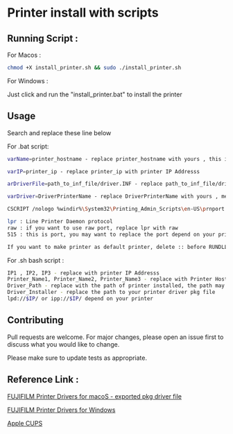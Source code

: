 # Printer install with scripts


## Running Script :

For Macos : 

```bash
chmod +X install_printer.sh && sudo ./install_printer.sh
```

For Windows :

Just click and run the "install_printer.bat" to install the printer



## Usage

Search and replace these line below

For .bat script:

```bash
varName=printer_hostname - replace printer_hostname with yours , this is the name of printer you want to create

varIP=printer_ip - replace printer_ip with printer IP Addresss

arDriverFile=path_to_inf_file/driver.INF - replace path_to_inf_file/driver.INF with the path of .inf file of your printer

varDriver=DriverPrinterName - replace DriverPrinterName with yours , mention in the .inf file above

CSCRIPT /nologo %windir%\System32\Printing_Admin_Scripts\en-US\prnport.vbs -a -r %varIP% -o lpr -n 515 -h %varIP%

lpr : Line Printer Daemon protocol 
raw : if you want to use raw port, replace lpr with raw
515 : this is port, you may want to replace the port depend on your printer

If you want to make printer as default printer, delete :: before RUNDLL32 PRINTUI.DLL,PrintUIEntry /y /n "%varName%"
```

For .sh bash script :

```bash
IP1 , IP2, IP3 - replace with printer IP Addresss
Printer_Name1, Printer_Name2, Printer_Name3 - replace with Printer Hostname
Driver_Path - replace with the path of printer installed, the path may in /Library/Printers/PPDs/Contents/Resources
Driver_Installer - replace the path to your printer driver pkg file
lpd://$IP/ or ipp://$IP/ depend on your printer
```


## Contributing

Pull requests are welcome. For major changes, please open an issue first
to discuss what you would like to change.

Please make sure to update tests as appropriate.


## Reference Link :
[FUJIFILM Printer Drivers for macoS - exported pkg driver file](https://github.com/trongtinh1212/FUJIFILM_Printer_Drivers)

[FUJIFILM Printer Drivers for Windows](https://support-fb.fujifilm.com/setupSupport.do?cid=8&ctry_code=NZ&lang_code=en)

[Apple CUPS](https://github.com/apple/cups)